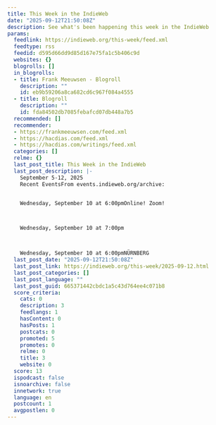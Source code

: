 ```yaml
---
title: This Week in the IndieWeb
date: "2025-09-12T21:50:08Z"
description: See what's been happening this week in the IndieWeb
params:
  feedlink: https://indieweb.org/this-week/feed.xml
  feedtype: rss
  feedid: d595d66dd9d85d167e75fa1c5b406c9d
  websites: {}
  blogrolls: []
  in_blogrolls:
  - title: Frank Meeuwsen - Blogroll
    description: ""
    id: eb9b59206a8ca682cd6c967f084a4555
  - title: Blogroll
    description: ""
    id: fda84502db7085febafcd07db448a7b5
  recommended: []
  recommender:
  - https://frankmeeuwsen.com/feed.xml
  - https://hacdias.com/feed.xml
  - https://hacdias.com/writings/feed.xml
  categories: []
  relme: {}
  last_post_title: This Week in the IndieWeb
  last_post_description: |-
    September 5-12, 2025
    Recent EventsFrom events.indieweb.org/archive:


    Wednesday, September 10 at 6:00pmOnline! Zoom!



    Wednesday, September 10 at 7:00pm



    Wednesday, September 10 at 6:00pmNÜRNBERG
  last_post_date: "2025-09-12T21:50:08Z"
  last_post_link: https://indieweb.org/this-week/2025-09-12.html
  last_post_categories: []
  last_post_language: ""
  last_post_guid: 665371442cbdc1a5c43d764ee4c071b8
  score_criteria:
    cats: 0
    description: 3
    feedlangs: 1
    hasContent: 0
    hasPosts: 1
    postcats: 0
    promoted: 5
    promotes: 0
    relme: 0
    title: 3
    website: 0
  score: 13
  ispodcast: false
  isnoarchive: false
  innetwork: true
  language: en
  postcount: 1
  avgpostlen: 0
---
```

